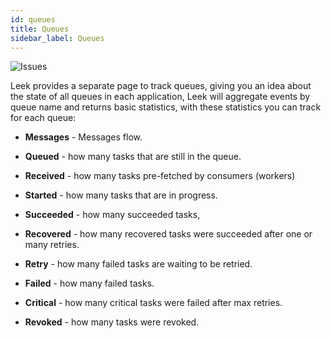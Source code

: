 ```yaml
---
id: queues
title: Queues
sidebar_label: Queues
---
```


![Issues](/img/docs/queues.png)

Leek provides a separate page to track queues, giving you an idea about the state of all queues in each 
application, Leek will aggregate events by queue name and returns basic statistics, with these statistics 
you can track for each queue:

- **Messages** - Messages flow.

- **Queued** - how many tasks that are still in the queue.

- **Received** - how many tasks pre-fetched by consumers (workers)

- **Started** - how many tasks that are in progress.

- **Succeeded** - how many succeeded tasks,

- **Recovered** - how many recovered tasks were succeeded after one or many retries.

- **Retry** - how many failed tasks are waiting to be retried.

- **Failed** - how many failed tasks.

- **Critical** - how many critical tasks were failed after max retries.

- **Revoked** - how many tasks were revoked.
